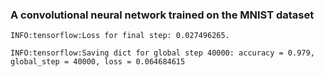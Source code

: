 ### A convolutional neural network trained on the MNIST dataset

```
INFO:tensorflow:Loss for final step: 0.027496265.

INFO:tensorflow:Saving dict for global step 40000: accuracy = 0.979, global_step = 40000, loss = 0.064684615
```
